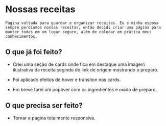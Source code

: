 # Nossas receitas

    Página voltada para guardar e organizar receitas. Eu e minha esposa sempre perdíamos nossas receitas, então decidi criar uma página para manter todas em um lugar seguro, além de colocar em prática meus conhecimentos.

## O que já foi feito?

- Criei uma seção de cards onde fica em destaque uma imagem ilustrativa da receita segindo do link de origem mostrando o preparo.

- Foi aplicado efeitos de hover e transiton nos cards.

- Em breve farei um popover com os ingredientes e modo de preparo.

## O que precisa ser feito?

- Tornar a página totalmente responsiva.

